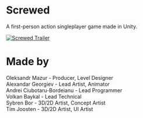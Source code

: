 # Screwed
A first-person action singleplayer game made in Unity.

[![Screwed Trailer](https://img.youtube.com/vi/e1NdGaMY-5w/0.jpg)](https://www.youtube.com/watch?v=e1NdGaMY-5w&feature=youtu.be "Screwed Trailer")

# Made by
Oleksandr Mazur - Producer, Level Designer\
Alexandar Georgiev - Lead Artist, Animator\
Andrei Ciubotaru-Bordeianu - Lead Programmer\
Volkan Baykal - Lead Technical\
Sybren Bor - 3D/2D Artist, Concept Artist\
Tim Joosten - 3D/2D Artist, UI Artist
